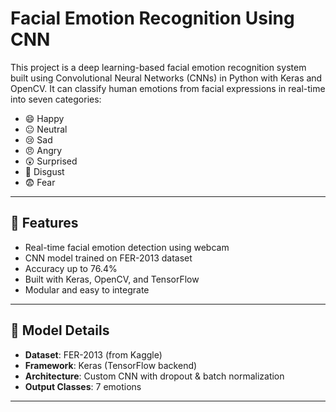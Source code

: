 # Facial Emotion Recognition Using CNN

This project is a deep learning-based facial emotion recognition system built using Convolutional Neural Networks (CNNs) in Python with Keras and OpenCV. It can classify human emotions from facial expressions in real-time into seven categories:

- 😄 Happy
- 😐 Neutral
- 😢 Sad
- 😠 Angry
- 😲 Surprised
- 🤢 Disgust
- 😨 Fear

---

## 📌 Features

- Real-time facial emotion detection using webcam
- CNN model trained on FER-2013 dataset
- Accuracy up to 76.4%
- Built with Keras, OpenCV, and TensorFlow
- Modular and easy to integrate

---

## 🧠 Model Details

- **Dataset**: FER-2013 (from Kaggle)
- **Framework**: Keras (TensorFlow backend)
- **Architecture**: Custom CNN with dropout & batch normalization
- **Output Classes**: 7 emotions

---


